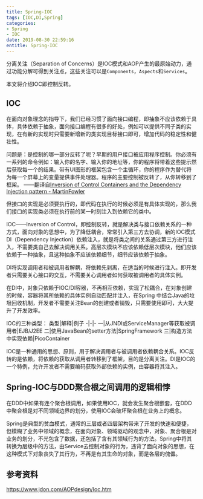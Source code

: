 ```yaml
---
title: Spring-IOC
tags: [IOC,DI,Spring]
categories:
- Spring
- IOC
date: 2019-08-30 22:59:16
entitle: Spring-IOC
---
```


分离关注（Separation of Concerns）是IOC模式和AOP产生的最原始动力，通过功能分解可得到关注点，这些关注可以是`Components`，`Aspects`和`Services`。

本文将介绍IOC即控制反转。

<!--more-->

## IOC

在面向对象理念的指导下，我们已经习惯了面向接口编程，即抽象不应该依赖于具体，具体依赖于抽象，面向接口编程有很多的好处，例如可以提供不同子类的实现，在有新的实现时只需要新增新的类实现目标接口即可，增加代码的稳定性和健壮性。

问题是：是控制的哪一部分反转了呢？早期的用户接口被应用程序控制。你必须有一系列的命令例如：输入你的名字、输入你的地址等，你的程序将带着这些提示然后获取每一个的结果。带有UI图形的框架包含一个主循环，你的程序作为替代将为每一个屏幕上的变量提供事件处理器。程序的主要控制被反转了，从你转移到了框架。 ——翻译自[Inversion of Control Containers and the Dependency Injection pattern - MartinFowler](https://www.martinfowler.com/articles/injection.html)


但接口的实现是必须要执行的，即代码在执行的时候必须是有具体实现的，那么我们接口的实现类必须在执行前的某一时刻注入到依赖它的类中。

IOC——Inversion of Control，即控制反转，就是解决类与接口依赖关系的一种方式，面向对象的思想中，为了降低耦合，常常引入第三方去协调，新的IOC模式DI（Dependency Injection）依赖注入，就是将类之间的关系通过第三方进行注入，不需要类自己去解决调用关系。高层次模块不应该依赖低层次模块，他们应该依赖于一种抽象，且这种抽象不应该依赖细节，细节应该依赖于抽象。

DI将实现调用者和被调用者解耦，将依赖先剥离，在适当的时候进行注入。即开发者只需要关心接口的交互，不需要关心调用者如何获取被调用者的具体实例。

在DI中，对象只依赖于IOC/DI容器，不再相互依赖，实现了松耦合，在对象创建的时候，容器将其所依赖的具体实例自动匹配并注入，在Spring 中结合Java的垃圾回收机制，开发者不需要关注Bean的创建或者销毁，只需要使用即可，大大提升了开发效率。

IOC的三种类型：
类型|解释|例子
-|-|-
一|从JNDI或ServiceManager等获取被调用者|EJB/J2EE
二|使用JavaBean的setter方法|SpringFramework
三|构造方法中实现依赖|PicoContainer

IOC是一种通用的思想、原则，用于解决调用者与被调用者依赖耦合关系。IOC反转的是依赖，将依赖的获取从调用者转移到了框架，目的是分离关注。DI是IOC的一个特例，允许开发者不需要编码获取外部依赖的实例，由容器将其注入。

## Spring-IOC与DDD聚合根之间调用的逻辑相悖

在DDD中如果有连个聚合根调用，如果使用IOC，就会发生聚合根嵌套，在DDD中聚合根是对不同领域边界的划分，使用IOC会破坏聚合根在业务上的概念。

Spring是典型的贫血模式，通常的三层或者四层架构带来了开发的快速和便捷，但模糊了业务中领域的概念，在面向对象、领域驱动的观念中，对象、聚合根是对业务的划分，不光包含了数据，还包括了含有其领域行为的方法。Spring中将其转换为层级中的方法，由Service去控制对象的行为，违背了面向对象的思想，在这种模式下对象丧失了其行为，不再是有其生命的对象，而是各层的傀儡。

## 参考资料

<https://www.jdon.com/AOPdesign/Ioc.htm>
